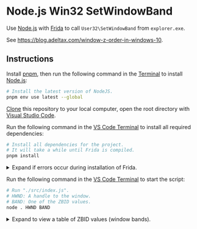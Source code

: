# Node.js Win32 SetWindowBand

Use [Node.js][node] with [Frida][frida] to call `User32\SetWindowBand` from `explorer.exe`.

See <https://blog.adeltax.com/window-z-order-in-windows-10>.

## Instructions

Install [pnpm][pnpm], then run the following command in the [Terminal][wt] to install [Node.js][node]:

```sh
# Install the latest version of NodeJS.
pnpm env use latest --global
```

[Clone][clone] this repository to your local computer, open the root directory with [Visual Studio Code][vs].

Run the following command in the [VS Code Terminal][vt] to install all required dependencies:

```sh
# Install all dependencies for the project.
# It will take a while until Frida is compiled.
pnpm install
```

<details>
<summary>Expand if errors occur during installation of Frida.</summary>

> First try 1️⃣, if it still does not work try 2️⃣.
>
> 1️⃣ Update Frida to the latest version.
>
> ```sh
> # Update all dependencies to their latest versions.
> pnpm update --latest
> ```
>
> 2️⃣ Install an older version of [Node.js][node].
>
> ```sh
> # List remotely available Node.js versions.
> pnpm env list --remote
>
> # For example, install v22 if the latest version is v23.
> pnpm env use 22.14.0 --global
>
> # This should trigger the execution again.
> pnpm update frida
> ```

</details>

Run the following command in the [VS Code Terminal][vt] to start the script:

```sh
# Run "./src/index.js".
# HWND: A handle to the window.
# BAND: One of the ZBID values.
node . HWND BAND
```

<details>
<summary>Expand to view a table of ZBID values (window bands).</summary>

> | Value | Name |
> | :---: | --- |
> | 0 | ZBID_DEFAULT |
> | 1 | ZBID_DESKTOP |
> | 2 | ZBID_UIACCESS |
> | 3 | ZBID_IMMERSIVE_IHM |
> | 4 | ZBID_IMMERSIVE_NOTIFICATION |
> | 5 | ZBID_IMMERSIVE_APPCHROME |
> | 6 | ZBID_IMMERSIVE_MOGO |
> | 7 | ZBID_IMMERSIVE_EDGY |
> | 8 | ZBID_IMMERSIVE_INACTIVEMOBODY |
> | 9 | ZBID_IMMERSIVE_INACTIVEDOCK |
>  10 | ZBID_IMMERSIVE_ACTIVEMOBODY ||
> | 11 | ZBID_IMMERSIVE_ACTIVEDOCK |
> | 12 | ZBID_IMMERSIVE_BACKGROUND |
> | 13 | ZBID_IMMERSIVE_SEARCH |
> | 14 | ZBID_GENUINE_WINDOWS |
> | 15 | ZBID_IMMERSIVE_RESTRICTED |
> | 16 | ZBID_SYSTEM_TOOLS |
> | 17 | ZBID_LOCK |
> | 18 | ZBID_ABOVELOCK_UX |

</details>

<!-- Reference Links -->
[node]: https://nodejs.org
[pnpm]: https://pnpm.io/installation
[frida]: https://frida.re

[vs]: https://code.visualstudio.com
[wt]: https://docs.microsoft.com/windows/terminal
[vt]: https://code.visualstudio.com/docs/terminal/basics

[clone]: https://docs.github.com/en/repositories/creating-and-managing-repositories/cloning-a-repository
